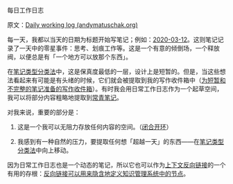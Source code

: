 每日工作日志

原文：[Daily working log (andymatuschak.org)](https://notes.andymatuschak.org/z28QkpK3vRKQTacjFDfGYBhCXHqHuVWJzny9)

每一天，我都以当天的日期为标题开始写笔记；例如：[2020-03-12](https://notes.andymatuschak.org/z7siWbcGHbJ9ZsBcerhdUFgQNq7zMtnh1j72z)。这则笔记记录了一天中的零星事件：思考、划痕工作等。这是一个有意的倾倒场，一个释放阀，以便总是有「一个地方可以放那个东西」。

在[笔记类型分类法](https://notes.andymatuschak.org/z6f6xgGG4NKjkA5NA1kDd46whJh2Gt5rAmfX)中，这是保真度最低的一层，设计上是短暂的。但是，当这些想法看起来有可能是有头绪的时候，它们就会被提取到我的写作收件箱中（[为短暂和不完整的笔记准备的写作收件箱](https://notes.andymatuschak.org/z5aJUJcSbxuQxzHr2YvaY4cX5TuvLQT7r27Dz)）。有时我会用日常工作日志作为一个起草空间，我可以将部分内容粗略地提取到[常青笔记](https://notes.andymatuschak.org/z4SDCZQeRo4xFEQ8H4qrSqd68ucpgE6LU155C)。

对我来说，重要的部分是：

1. 这是一个我可以无阻力存放任何内容的空间。（[闭合开环](https://notes.andymatuschak.org/z8d4eJNaKrVDGTFpqRnQUPRkexB7K6XbcffAV)）

2. 我感到有一种自然的压力，要提取任何想「超越一天」的东西——在[笔记类型分类法](https://notes.andymatuschak.org/z6f6xgGG4NKjkA5NA1kDd46whJh2Gt5rAmfX)中向上移动。

因为日常工作日志也是一个动态的笔记，所以它也可以作为[上下文反向链接](https://notes.andymatuschak.org/z3RzQhmjeRxXVAAy81aUSKARwJL8dikdJG4VG)的一个有用的存根：[反向链接可以用来隐含地定义知识管理系统中的节点](https://notes.andymatuschak.org/z2newCwFfd6iZFyf9bgspkbyt1G8wbQxJVgTK)。